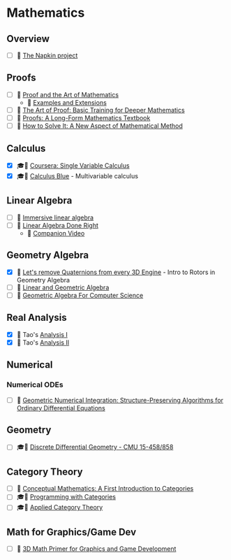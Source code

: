 # Mathematics

## Overview
- [ ] 📘 [The Napkin project](https://web.evanchen.cc/napkin.html)

## Proofs
- [ ] 📘 [Proof and the Art of Mathematics](https://www.amazon.com/gp/product/0262539799/)
    - 📘 [Examples and Extensions](https://www.amazon.com/gp/product/026254220X/)
- [ ] 📘 [The Art of Proof: Basic Training for Deeper Mathematics](https://www.amazon.com/Art-Proof-Training-Deeper-Mathematics/dp/1441970223/)
- [ ] 📘 [Proofs: A Long-Form Mathematics Textbook](https://www.amazon.com/Proofs-Long-Form-Mathematics-Jay-Cummings/dp/B08T8JCVF1/)
- [ ] 📘 [How to Solve It: A New Aspect of Mathematical Method](https://www.amazon.com/How-Solve-Aspect-Mathematical-Method/dp/069116407X)

## Calculus
- [x] 🎓🎥 [Coursera: Single Variable Calculus](https://www.coursera.org/learn/discrete-calculus)
- [x] 🎓🎥 [Calculus Blue](https://www2.math.upenn.edu/~ghrist/BLUE.html) - Multivariable calculus

## Linear Algebra
- [ ] 📘 [Immersive linear algebra](http://immersivemath.com/ila/index.html)
- [ ] 📘 [Linear Algebra Done Right](https://linear.axler.net/)
    - 🎥 [Companion Video](https://linear.axler.net/LADRvideos.html)

## Geometry Algebra
- [x] 🔗 [Let's remove Quaternions from every 3D Engine](https://marctenbosch.com/quaternions/) - Intro to Rotors in Geometry Algebra
- [ ] 📘 [Linear and Geometric Algebra](http://www.faculty.luther.edu/~macdonal/laga/)
- [ ] 📘 [Geometric Algebra For Computer Science](https://www.amazon.com/gp/product/0123749425)

## Real Analysis
- [x] 📘 Tao's [Analysis I](https://www.amazon.com/Analysis-Third-Texts-Readings-Mathematics/dp/9380250649)
- [x] 📘 Tao's [Analysis II](https://www.amazon.com/Analysis-II-Third-Readings-Mathematics/dp/9380250657)

## Numerical
### Numerical ODEs
- [ ] 📘 [Geometric Numerical Integration: Structure-Preserving Algorithms for Ordinary Differential Equations](https://www.amazon.com/Geometric-Numerical-Integration-Structure-Preserving-Computational/dp/364205157X)

## Geometry
- [ ] 🎓🎥 [Discrete Differential Geometry - CMU 15-458/858](https://www.youtube.com/playlist?list=PL9_jI1bdZmz0hIrNCMQW1YmZysAiIYSSS)

## Category Theory
- [ ] 📘 [Conceptual Mathematics: A First Introduction to Categories](https://www.amazon.com/Conceptual-Mathematics-First-Introduction-Categories/dp/052171916X/)
- [ ] 🎓🎥 [Programming with Categories](http://brendanfong.com/programmingcats.html)
- [ ] 🎓🎥 [Applied Category Theory](https://ocw.mit.edu/courses/mathematics/18-s097-applied-category-theory-january-iap-2019/)

## Math for Graphics/Game Dev
- [ ] 📘 [3D Math Primer for Graphics and Game Development](https://gamemath.com/)